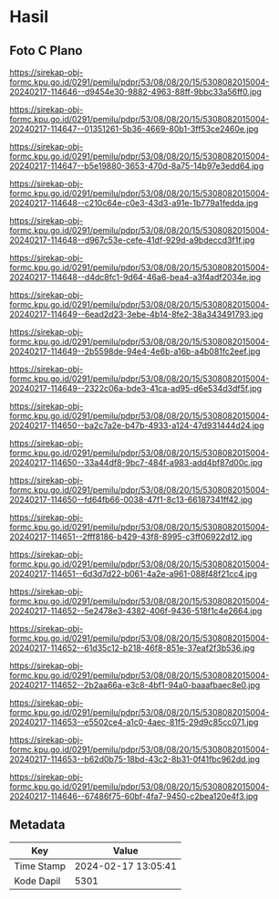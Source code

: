 # Hasil

## Foto C Plano

https://sirekap-obj-formc.kpu.go.id/0291/pemilu/pdpr/53/08/08/20/15/5308082015004-20240217-114646--d9454e30-9882-4963-88ff-9bbc33a56ff0.jpg

https://sirekap-obj-formc.kpu.go.id/0291/pemilu/pdpr/53/08/08/20/15/5308082015004-20240217-114647--01351261-5b36-4669-80b1-3ff53ce2460e.jpg

https://sirekap-obj-formc.kpu.go.id/0291/pemilu/pdpr/53/08/08/20/15/5308082015004-20240217-114647--b5e19880-3653-470d-8a75-14b97e3edd64.jpg

https://sirekap-obj-formc.kpu.go.id/0291/pemilu/pdpr/53/08/08/20/15/5308082015004-20240217-114648--c210c64e-c0e3-43d3-a91e-1b779a1fedda.jpg

https://sirekap-obj-formc.kpu.go.id/0291/pemilu/pdpr/53/08/08/20/15/5308082015004-20240217-114648--d967c53e-cefe-41df-929d-a9bdeccd3f1f.jpg

https://sirekap-obj-formc.kpu.go.id/0291/pemilu/pdpr/53/08/08/20/15/5308082015004-20240217-114648--d4dc8fc1-9d64-46a6-bea4-a3f4adf2034e.jpg

https://sirekap-obj-formc.kpu.go.id/0291/pemilu/pdpr/53/08/08/20/15/5308082015004-20240217-114649--6ead2d23-3ebe-4b14-8fe2-38a343491793.jpg

https://sirekap-obj-formc.kpu.go.id/0291/pemilu/pdpr/53/08/08/20/15/5308082015004-20240217-114649--2b5598de-94e4-4e6b-a16b-a4b081fc2eef.jpg

https://sirekap-obj-formc.kpu.go.id/0291/pemilu/pdpr/53/08/08/20/15/5308082015004-20240217-114649--2322c06a-bde3-41ca-ad95-d6e534d3df5f.jpg

https://sirekap-obj-formc.kpu.go.id/0291/pemilu/pdpr/53/08/08/20/15/5308082015004-20240217-114650--ba2c7a2e-b47b-4933-a124-47d931444d24.jpg

https://sirekap-obj-formc.kpu.go.id/0291/pemilu/pdpr/53/08/08/20/15/5308082015004-20240217-114650--33a44df8-9bc7-484f-a983-add4bf87d00c.jpg

https://sirekap-obj-formc.kpu.go.id/0291/pemilu/pdpr/53/08/08/20/15/5308082015004-20240217-114650--fd64fb66-0038-47f1-8c13-66187341ff42.jpg

https://sirekap-obj-formc.kpu.go.id/0291/pemilu/pdpr/53/08/08/20/15/5308082015004-20240217-114651--2fff8186-b429-43f8-8995-c3ff06922d12.jpg

https://sirekap-obj-formc.kpu.go.id/0291/pemilu/pdpr/53/08/08/20/15/5308082015004-20240217-114651--6d3d7d22-b061-4a2e-a961-088f48f21cc4.jpg

https://sirekap-obj-formc.kpu.go.id/0291/pemilu/pdpr/53/08/08/20/15/5308082015004-20240217-114652--5e2478e3-4382-406f-9436-518f1c4e2664.jpg

https://sirekap-obj-formc.kpu.go.id/0291/pemilu/pdpr/53/08/08/20/15/5308082015004-20240217-114652--61d35c12-b218-46f8-851e-37eaf2f3b536.jpg

https://sirekap-obj-formc.kpu.go.id/0291/pemilu/pdpr/53/08/08/20/15/5308082015004-20240217-114652--2b2aa66a-e3c8-4bf1-94a0-baaafbaec8e0.jpg

https://sirekap-obj-formc.kpu.go.id/0291/pemilu/pdpr/53/08/08/20/15/5308082015004-20240217-114653--e5502ce4-a1c0-4aec-81f5-29d9c85cc071.jpg

https://sirekap-obj-formc.kpu.go.id/0291/pemilu/pdpr/53/08/08/20/15/5308082015004-20240217-114653--b62d0b75-18bd-43c2-8b31-0f41fbc962dd.jpg

https://sirekap-obj-formc.kpu.go.id/0291/pemilu/pdpr/53/08/08/20/15/5308082015004-20240217-114646--67486f75-60bf-4fa7-9450-c2bea120e4f3.jpg


## Metadata

| Key        | Value               |
| ---------- | ------------------- |
| Time Stamp | 2024-02-17 13:05:41 |
| Kode Dapil | 5301                |



